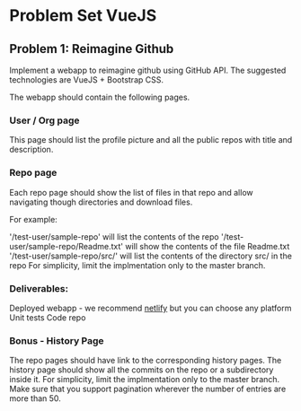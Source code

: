 # Problem Set VueJS


## **Problem 1: Reimagine Github**

Implement a webapp to reimagine github using GitHub API. The suggested technologies are VueJS + Bootstrap CSS.

The webapp should contain the following pages.

### User / Org page

This page should list the profile picture and all the public repos with title and description.

### Repo page

Each repo page should show the list of files in that repo and allow navigating though directories and download files.

For example:

'/test-user/sample-repo' will list the contents of the repo
'/test-user/sample-repo/Readme.txt' will show the contents of the file Readme.txt
'/test-user/sample-repo/src/' will list the contents of the directory src/ in the repo
For simplicity, limit the implmentation only to the master branch.

### Deliverables:

Deployed webapp - we recommend [netlify](https://netlify.com) but you can choose any platform
Unit tests
Code repo

### Bonus - History Page

The repo pages should have link to the corresponding history pages.
The history page should show all the commits on the repo or a subdirectory inside it.
For simplicity, limit the implmentation only to the master branch.
Make sure that you support pagination wherever the number of entries are more than 50.
